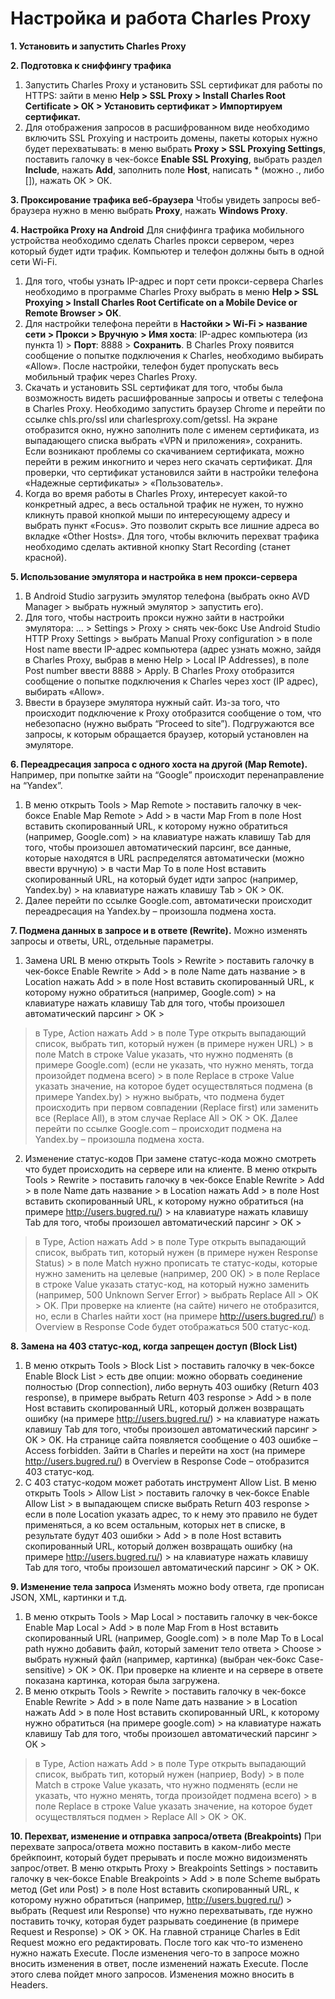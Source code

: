 Настройка и работа Charles Proxy
=================================

**1. Установить и запустить Charles Proxy**

**2. Подготовка к сниффингу трафика**

1) Запустить Charles Proxy и установить SSL сертификат для работы по HTTPS: 
зайти в меню **Help > SSL Proxy > Install Charles Root Certificate > ОК > Установить сертификат > Импортируем сертификат.**
2) Для отображения запросов в расшифрованном виде необходимо включить SSL Proxying и настроить домены, пакеты которых нужно будет перехватывать: 
в меню выбрать **Proxy > SSL Proxying Settings**, поставить галочку в чек-боксе **Enable SSL Proxying**, выбрать раздел **Include**, нажать **Add**, заполнить поле **Host**, написать * (можно *.*, либо []), нажать ОК > ОК.

**3. Проксирование трафика веб-браузера**
Чтобы увидеть запросы веб-браузера нужно в меню выбрать **Proxy**, нажать **Windows Proxy**.

**4. Настройка Proxy на Android**
Для сниффинга трафика мобильного устройства необходимо сделать Charles прокси сервером, через который будет идти трафик. Компьютер и телефон должны быть в одной сети Wi-Fi.
1) Для того, чтобы узнать IP-адрес и порт сети прокси-сервера Charles необходимо в программе Charles Proxy выбрать в меню 
**Help > SSL Proxying > Install Charles Root Certificate on a Mobile Device or Remote Browser > ОК**. 
2) Для настройки телефона перейти в **Настойки > Wi-Fi > название сети > Прокси > Вручную > Имя хоста**: IP-адрес компьютера (из пункта 1) > **Порт**: 8888 > **Сохранить**.
В Charles Proxy появится сообщение о попытке подключения к Charles, необходимо выбирать «Allow».
После настройки, телефон будет пропускать весь мобильный трафик через Charles Proxy.
3) Скачать и установить SSL сертификат для того, чтобы была возможность видеть расшифрованные запросы и ответы с телефона в Charles Proxy.
Необходимо запустить браузер Chrome и перейти по ссылке сhls.pro/ssl или charlesproxy.com/getssl. На экране отобразится окно, нужно заполнить поле с именем сертификата, из выпадающего списка выбрать «VPN и приложения», сохранить. 
Если возникают проблемы со скачиванием сертификата, можно перейти в режим инкогнито и через него скачать сертификат.
Для проверки, что сертификат установился зайти в настройки телефона «Надежные сертификаты» > «Пользователь».
4) Когда во время работы в Charles Proxy, интересует какой-то конкретный адрес, а весь остальной трафик не нужен, то нужно кликнуть правой кнопкой мыши по интересующему адресу и выбрать пункт «Focus». Это позволит скрыть все лишние адреса во вкладке «Other Hosts».
Для того, чтобы включить перехват трафика необходимо сделать активной кнопку Start Recording (станет красной).

**5. Использование эмулятора и настройка в нем прокси-сервера**
1) В Android Studio загрузить эмулятор телефона (выбрать окно AVD Manager > выбрать нужный эмулятор > запустить его).
2) Для того, чтобы настроить прокси нужно зайти в настройки эмулятора: … > Settings > Proxy > снять чек-бокс Use Android Studio HTTP Proxy Settings > выбрать Manual Proxy configuration > в поле Host name ввести IP-адрес компьютера (адрес узнать можно, зайдя в Charles Proxy, выбрав в меню Help > Local IP Addresses), в поле Post number ввести 8888 > Apply.
В Charles Proxy отобразится сообщение о попытке подключения к Charles через хост (IP адрес), выбирать «Allow».
3) Ввести в браузере эмулятора нужный сайт. Из-за того, что происходит подключение к Proxy отобразится сообщение о том, что небезопасно (нужно выбрать “Proceed to site”). Подгружаются все запросы, к которым обращается браузер, который установлен на эмуляторе. 

**6. Переадресация запроса с одного хоста на другой (Map Remote).**
Например, при попытке зайти на “Google” происходит перенаправление на “Yandex”.
1) В меню открыть Tools > Map Remote > поставить галочку в чек-боксе Enable Map Remote > Add > в части Map From в поле Host вставить скопированный URL, к которому нужно обратиться (например, Google.com) > на клавиатуре нажать клавишу Tab для того, чтобы произошел автоматический парсинг, все данные, которые находятся в URL распределятся автоматически (можно ввести вручную) > в части Map To в поле Host вставить скопированный URL, на который будет идти запрос (например, Yandex.by) > на клавиатуре нажать клавишу Tab > ОК > ОК.
2) Далее перейти по ссылке Google.com, автоматически происходит переадресация на Yandex.by – произошла подмена хоста.

**7. Подмена данных в запросе и в ответе (Rewrite).**
Можно изменять запросы и ответы, URL, отдельные параметры.
1) Замена URL
В меню открыть Tools > Rewrite > поставить галочку в чек-боксе Enable Rewrite > Add > в поле Name дать название > в Location нажать Add > в поле Host вставить скопированный URL, к которому нужно обратиться (например, Google.com) > на клавиатуре нажать клавишу Tab для того, чтобы произошел автоматический парсинг > OK >
> в Type, Action нажать Add > в поле Type открыть выпадающий список, выбрать тип, который нужен (в примере нужен URL) > в поле Match в строке Value указать, что нужно подменять (в примере Google.com) (если не указать, что нужно менять, тогда произойдет подмена всего) > в поле Replace в строке Value указать значение, на которое будет осуществляться подмена (в примере Yandex.by) > нужно выбрать, что подмена будет происходить при первом совпадении (Replace first) или заменить все (Replace All), в этом случае Replace All > OK > OK.
Далее перейти по ссылке Google.com – происходит подмена на Yandex.by – произошла подмена хоста.
2) Изменение статус-кодов 
При замене статус-кода можно смотреть что будет происходить на сервере или на клиенте.
В меню открыть Tools > Rewrite > поставить галочку в чек-боксе Enable Rewrite > Add > в поле Name дать название > в Location нажать Add > в поле Host вставить скопированный URL, к которому нужно обратиться (на примере http://users.bugred.ru/) > на клавиатуре нажать клавишу Tab для того, чтобы произошел автоматический парсинг > OK >
> в Type, Action нажать Add > в поле Type открыть выпадающий список, выбрать тип, который нужен (в примере нужен Response Status) > в поле Match нужно прописать те статус-коды, которые нужно заменить на целевые (например, 200 ОК) > в поле Replace в строке Value указать статус-код, на который нужно заменить (например, 500 Unknown Server Error) > выбрать Replace All > OK > OK.
При проверке на клиенте (на сайте) ничего не отобразится, но, если в Charles найти хост (на примере http://users.bugred.ru/) в Overview в Response Code будет отображаться 500 статус-код.

**8. Замена на 403 статус-код, когда запрещен доступ (Block List)**
1) В меню открыть Tools > Block List > поставить галочку в чек-боксе Enable Block List > есть две опции: можно оборвать соединение полностью (Drop connection), либо вернуть 403 ошибку (Return 403 response), в примере выбрать Return 403 response > Add > в поле Host вставить скопированный URL, который должен возвращать ошибку (на примере http://users.bugred.ru/) > на клавиатуре нажать клавишу Tab для того, чтобы произошел автоматический парсинг > OK > OK. 
На странице сайта появляется сообщение о 403 ошибке – Access forbidden. Зайти в Charles и перейти на хост (на примере http://users.bugred.ru/) в Overview в Response Code – отобразится 403 статус-код.
2) С 403 статус-кодом может работать инструмент Allow List. 
В меню открыть Tools > Allow List > поставить галочку в чек-боксе Enable Allow List > в выпадающем списке выбрать Return 403 response > если в поле Location указать адрес, то к нему это правило не будет применяться, а ко всем остальным, которых нет в списке, в результате будут 403 ошибки > Add > в поле Host вставить скопированный URL, который должен возвращать ошибку (на примере http://users.bugred.ru/) > на клавиатуре нажать клавишу Tab для того, чтобы произошел автоматический парсинг > OK > OK. 

**9. Изменение тела запроса**
Изменять можно body ответа, где прописан JSON, XML, картинки и т.д.
1) В меню открыть Tools > Map Local > поставить галочку в чек-боксе Enable Map Local > Add > в поле Map From в Host вставить скопированный URL (например, Google.com) > в поле Map To в Local path нужно добавить файл, который заменит тело ответа > Choose > выбрать нужный файл (например, картинка) (выбран чек-бокс Case-sensitive) > OK > OK.
При проверке на клиенте и на сервере в ответе показана картинка, которая была загружена. 
2) В меню открыть Tools > Rewrite > поставить галочку в чек-боксе Enable Rewrite > Add > в поле Name дать название > в Location нажать Add > в поле Host вставить скопированный URL, к которому нужно обратиться (на примере google.com) > на клавиатуре нажать клавишу Tab для того, чтобы произошел автоматический парсинг > OK >
> в Type, Action нажать Add > в поле Type открыть выпадающий список, выбрать тип, который нужен (наприер, Body) > в поле Match в строке Value указать, что нужно подменять (если не указать, что нужно менять, тогда произойдет подмена всего) > в поле Replace в строке Value указать значение, на которое будет осуществляться подмен > Replace All > OK > OK.

**10. Перехват, изменение и отправка запроса/ответа (Breakpoints)**
При перехвате запроса/ответа можно поставить в каком-либо месте брейкпоинт, который будет прерывать и после можно видоизменять запрос/ответ.
В меню открыть Proxy > Breakpoints Settings > поставить галочку в чек-боксе Enable Breakpoints > Add > в поле Scheme выбрать метод (Get или Post) > в поле Host вставить скопированный URL, к которому нужно обратиться (например, http://users.bugred.ru/) > выбрать (Request или Response) что нужно перехватывать, где нужно поставить точку, которая будет разрывать соединение (в примере Request и Response) > OK > OK.
На главной странице Charles в Edit Request можно его редактировать. После того как что-то изменено нужно нажать Execute. После изменения чего-то в запросе можно вносить изменения в ответ, после изменений нажать Execute. После этого слева пойдет много запросов. Изменения можно вносить в Headers.

